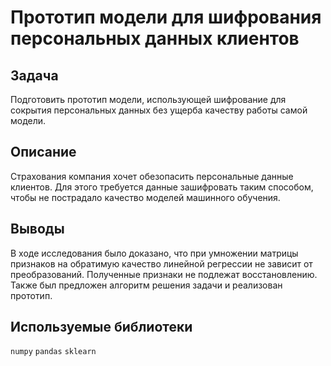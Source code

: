 # Прототип модели для шифрования персональных данных клиентов

## Задача

Подготовить прототип модели, использующей шифрование для сокрытия 
персональных данных без ущерба качеству работы самой модели.

## Описание

Страхования компания хочет обезопасить персональные данные клиентов.
Для этого требуется данные зашифровать таким способом, чтобы не 
пострадало качество моделей машинного обучения.

## Выводы

В ходе исследования было доказано, что при умножении матрицы признаков на обратимую
качество линейной регрессии не зависит от преобразований. Полученные признаки не подлежат
восстановлению. Также был предложен алгоритм решения задачи и реализован прототип.

## Используемые библиотеки
`numpy` 
`pandas` 
`sklearn`